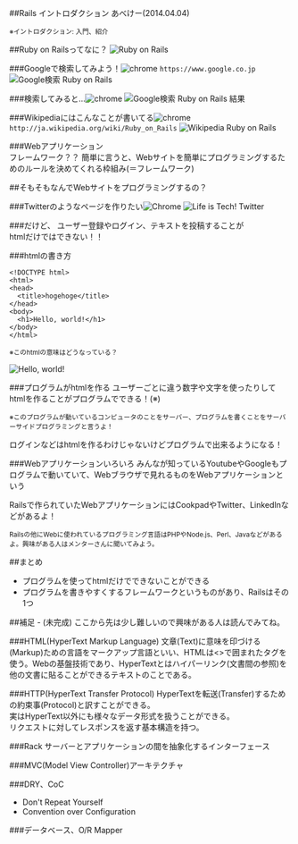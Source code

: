 ##Rails イントロダクション
あべけー(2014.04.04)

<small>※イントロダクション: 入門、紹介</small>



##Ruby on Railsってなに？
![Ruby on Rails](rails.png) <!-- .element: style="border: none;" -->


###Googleで検索してみよう！![chrome](icon_chrome.png) <!-- .element: class="icon" -->
`https://www.google.co.jp`
![Google検索 Ruby on Rails](google_ror.gif)


###検索してみると...![chrome](icon_chrome.png) <!-- .element: class="icon" -->
![Google検索 Ruby on Rails 結果](google_result_ror.gif)


###Wikipediaにはこんなことが書いてる![chrome](icon_chrome.png) <!-- .element: class="icon" -->
`http://ja.wikipedia.org/wiki/Ruby_on_Rails`
![Wikipedia Ruby on Rails](wikipedia_ror.gif)


###Webアプリケーション<br />フレームワーク？？
簡単に言うと、Webサイトを簡単にプログラミングするためのルールを決めてくれる枠組み(＝フレームワーク)



##そもそもなんでWebサイトをプログラミングするの？


###Twitterのようなページを作りたい![Chrome](icon_chrome.png)
![Life is Tech! Twitter](lit_twitter.png)


###だけど、
ユーザー登録やログイン、テキストを投稿することが  
htmlだけではできない！！


###htmlの書き方

```
<!DOCTYPE html>
<html>
<head>
  <title>hogehoge</title>
</head>
<body>
  <h1>Hello, world!</h1>
</body>
</html>
```

<small>※このhtmlの意味はどうなっている？</small>

![Hello, world!](helloworld.png)


###プログラムがhtmlを作る
ユーザーごとに違う数字や文字を使ったりしてhtmlを作ることがプログラムでできる！(※)

<small>※このプログラムが動いているコンピュータのことをサーバー、プログラムを書くことをサーバーサイドプログラミングと言うよ！</small>

ログインなどはhtmlを作るわけじゃないけどプログラムで出来るようになる！


###Webアプリケーションいろいろ
みんなが知っているYoutubeやGoogleもプログラムで動いていて、Webブラウザで見れるものをWebアプリケーションという

Railsで作られていたWebアプリケーションにはCookpadやTwitter、LinkedInなどがあるよ！

<small>Railsの他にWebに使われているプログラミング言語はPHPやNode.js、Perl、Javaなどがあるよ。興味がある人はメンターさんに聞いてみよう。</small>



##まとめ

- プログラムを使ってhtmlだけでできないことができる
- プログラムを書きやすくするフレームワークというものがあり、Railsはその1つ



##補足 - (未完成)
ここから先は少し難しいので興味がある人は読んでみてね。


###HTML(HyperText Markup Language)
文章(Text)に意味を印づける(Markup)ための言語をマークアップ言語といい、HTMLは<>で囲まれたタグを使う。Webの基盤技術であり、HyperTextとはハイパーリンク(文書間の参照)を他の文書に貼ることができるテキストのことである。


###HTTP(HyperText Transfer Protocol)
HyperTextを転送(Transfer)するための約束事(Protocol)と訳すことができる。  
実はHyperText以外にも様々なデータ形式を扱うことができる。  
リクエストに対してレスポンスを返す基本構造を持つ。


###Rack
サーバーとアプリケーションの間を抽象化するインターフェース


###MVC(Model View Controller)アーキテクチャ


###DRY、CoC
- Don't Repeat Yourself
- Convention over Configuration


###データベース、O/R Mapper



